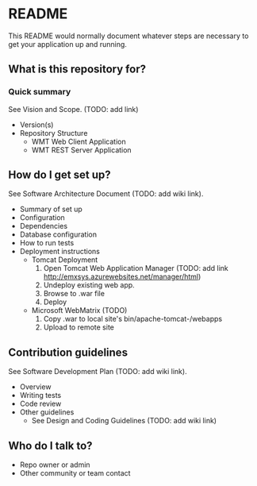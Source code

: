 # README #

This README would normally document whatever steps are necessary to get your application up and running.

## What is this repository for? ##

### Quick summary ###


See Vision and Scope. (TODO: add link)


* Version(s)
* Repository Structure
    * WMT Web Client Application
    * WMT REST Server Application 

## How do I get set up? ##
See Software Architecture Document (TODO: add wiki link).

* Summary of set up
* Configuration
* Dependencies
* Database configuration
* How to run tests
* Deployment instructions
    * Tomcat Deployment
        1. Open Tomcat Web Application Manager (TODO: add link http://emxsys.azurewebsites.net/manager/html)
        1. Undeploy existing web app.
        1. Browse to .war file
        1. Deploy
    * Microsoft WebMatrix (TODO)
        1. Copy .war to local site's bin/apache-tomcat-<version>/webapps
        1. Upload to remote site
    
## Contribution guidelines ##
See Software Development Plan (TODO: add wiki link).

* Overview
* Writing tests
* Code review
* Other guidelines
    * See Design and Coding Guidelines (TODO: add wiki link)

## Who do I talk to? ##

* Repo owner or admin
* Other community or team contact